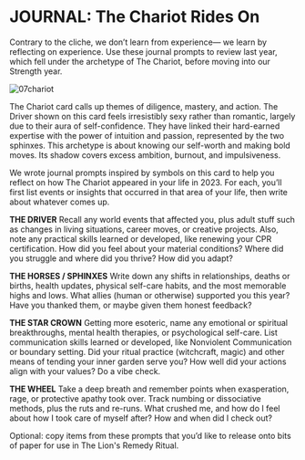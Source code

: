 # JOURNAL: The Chariot Rides On

Contrary to the cliche, we don’t learn from experience— we learn by reflecting on experience. Use these journal prompts to review last year, which fell under the archetype of The Chariot, before moving into our Strength year.

![07chariot](https://github.com/micaelaneus/strength-as-ccoty/assets/5696026/78db8324-9d16-4d63-9c2e-015100a391d8)


The Chariot card calls up themes of diligence, mastery, and action. The Driver shown on this card feels irresistibly sexy rather than romantic, largely due to their aura of self-confidence. They have linked their hard-earned expertise with the power of intuition and passion, represented by the two sphinxes. This archetype is about knowing our self-worth and making bold moves. Its shadow covers excess ambition, burnout, and impulsiveness. 

We wrote journal prompts inspired by symbols on this card to help you reflect on how The Chariot appeared in your life in 2023. For each, you’ll first list events or insights that occurred in that area of your life, then write about whatever comes up. 

**THE DRIVER**
Recall any world events that affected you, plus adult stuff such as changes in living situations, career moves, or creative projects. Also, note any practical skills learned or developed, like renewing your CPR certification. How did you feel about your material conditions? Where did you struggle and where did you thrive? How did you adapt?

**THE HORSES / SPHINXES**
Write down any shifts in relationships, deaths or births, health updates, physical self-care habits, and the most memorable highs and lows. What allies (human or otherwise) supported you this year? Have you thanked them, or maybe given them honest feedback?

**THE STAR CROWN**
Getting more esoteric, name any emotional or spiritual breakthroughs, mental health therapies, or psychological self-care. List communication skills learned or developed, like Nonviolent Communication or boundary setting. Did your ritual practice (witchcraft, magic) and other means of tending your inner garden serve you? How well did your actions align with your values? Do a vibe check.

**THE WHEEL**
Take a deep breath and remember points when exasperation, rage, or protective apathy took over. Track numbing or dissociative methods, plus the ruts and re-runs. What crushed me, and how do I feel about how I took care of myself after? How and when did I check out?

Optional: copy items from these prompts that you’d like to release onto bits of paper for use in The Lion's Remedy Ritual.
